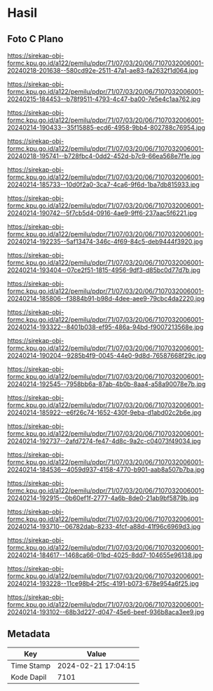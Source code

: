 # Hasil

## Foto C Plano

https://sirekap-obj-formc.kpu.go.id/a122/pemilu/pdpr/71/07/03/20/06/7107032006001-20240218-201638--580cd92e-2511-47a1-ae83-fa2632f1d064.jpg

https://sirekap-obj-formc.kpu.go.id/a122/pemilu/pdpr/71/07/03/20/06/7107032006001-20240215-184453--b78f9511-4793-4c47-ba00-7e5e4c1aa762.jpg

https://sirekap-obj-formc.kpu.go.id/a122/pemilu/pdpr/71/07/03/20/06/7107032006001-20240214-190433--35f15885-ecd6-4958-9bb4-802788c76954.jpg

https://sirekap-obj-formc.kpu.go.id/a122/pemilu/pdpr/71/07/03/20/06/7107032006001-20240218-195741--b728fbc4-0dd2-452d-b7c9-66ea568e7f1e.jpg

https://sirekap-obj-formc.kpu.go.id/a122/pemilu/pdpr/71/07/03/20/06/7107032006001-20240214-185733--10d0f2a0-3ca7-4ca6-9f6d-1ba7db815933.jpg

https://sirekap-obj-formc.kpu.go.id/a122/pemilu/pdpr/71/07/03/20/06/7107032006001-20240214-190742--5f7cb5d4-0916-4ae9-9ff6-237aac5f6221.jpg

https://sirekap-obj-formc.kpu.go.id/a122/pemilu/pdpr/71/07/03/20/06/7107032006001-20240214-192235--5af13474-346c-4f69-84c5-deb9444f3920.jpg

https://sirekap-obj-formc.kpu.go.id/a122/pemilu/pdpr/71/07/03/20/06/7107032006001-20240214-193404--07ce2f51-1815-4956-9df3-d85bc0d77d7b.jpg

https://sirekap-obj-formc.kpu.go.id/a122/pemilu/pdpr/71/07/03/20/06/7107032006001-20240214-185806--f3884b91-b98d-4dee-aee9-79cbc4da2220.jpg

https://sirekap-obj-formc.kpu.go.id/a122/pemilu/pdpr/71/07/03/20/06/7107032006001-20240214-193322--8401b038-ef95-486a-94bd-f9007213568e.jpg

https://sirekap-obj-formc.kpu.go.id/a122/pemilu/pdpr/71/07/03/20/06/7107032006001-20240214-190204--9285b4f9-0045-44e0-9d8d-76587668f29c.jpg

https://sirekap-obj-formc.kpu.go.id/a122/pemilu/pdpr/71/07/03/20/06/7107032006001-20240214-192545--7958bb6a-87ab-4b0b-8aa4-a58a90078e7b.jpg

https://sirekap-obj-formc.kpu.go.id/a122/pemilu/pdpr/71/07/03/20/06/7107032006001-20240214-185922--e6f26c74-1652-430f-9eba-d1abd02c2b6e.jpg

https://sirekap-obj-formc.kpu.go.id/a122/pemilu/pdpr/71/07/03/20/06/7107032006001-20240214-192737--2afd7274-fe47-4d8c-9a2c-c04073f49034.jpg

https://sirekap-obj-formc.kpu.go.id/a122/pemilu/pdpr/71/07/03/20/06/7107032006001-20240214-184536--4059d937-4158-4770-b901-aab8a507b7ba.jpg

https://sirekap-obj-formc.kpu.go.id/a122/pemilu/pdpr/71/07/03/20/06/7107032006001-20240214-192915--0b60ef1f-2777-4a6b-8de0-21ab9bf5879b.jpg

https://sirekap-obj-formc.kpu.go.id/a122/pemilu/pdpr/71/07/03/20/06/7107032006001-20240214-193710--06782dab-8233-4fcf-a88d-41f96c6969d3.jpg

https://sirekap-obj-formc.kpu.go.id/a122/pemilu/pdpr/71/07/03/20/06/7107032006001-20240214-184617--1468ca66-01bd-4025-8dd7-104655e96138.jpg

https://sirekap-obj-formc.kpu.go.id/a122/pemilu/pdpr/71/07/03/20/06/7107032006001-20240214-193228--11ce98b4-2f5c-4191-b073-678e954a6f25.jpg

https://sirekap-obj-formc.kpu.go.id/a122/pemilu/pdpr/71/07/03/20/06/7107032006001-20240214-193102--68b3d227-d047-45e6-beef-936b8aca3ee9.jpg


## Metadata

| Key        | Value               |
| ---------- | ------------------- |
| Time Stamp | 2024-02-21 17:04:15 |
| Kode Dapil | 7101                |



